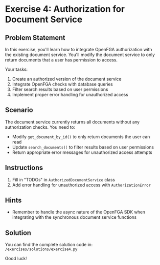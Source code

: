 # Exercise 4: Authorization for Document Service

## Problem Statement

In this exercise, you'll learn how to integrate OpenFGA authorization with the existing document service. You'll modify the document service to only return documents that a user has permission to access.

Your tasks:
1. Create an authorized version of the document service
2. Integrate OpenFGA checks with database queries
3. Filter search results based on user permissions
4. Implement proper error handling for unauthorized access

## Scenario

The document service currently returns all documents without any authorization checks. You need to:
- Modify `get_document_by_id()` to only return documents the user can read
- Update `search_documents()` to filter results based on user permissions
- Return appropriate error messages for unauthorized access attempts

## Instructions

1. Fill in "TODOs" in `AuthorizedDocumentService` class
2. Add error handling for unauthorized access with `AuthorizationError`

## Hints

- Remember to handle the async nature of the OpenFGA SDK when integrating with the synchronous document service functions

## Solution

You can find the complete solution code in: `/exercises/solutions/exercise4.py`

Good luck!